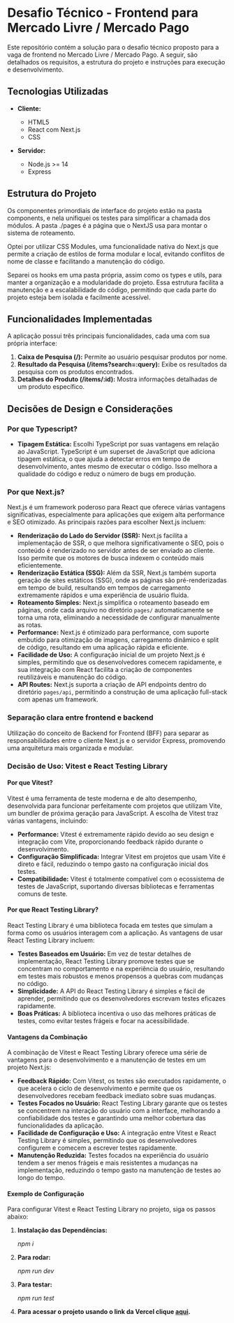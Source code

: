 
# Desafio Técnico - Frontend para Mercado Livre / Mercado Pago

Este repositório contém a solução para o desafio técnico proposto para a vaga de frontend no Mercado Livre / Mercado Pago. A seguir, são detalhados os requisitos, a estrutura do projeto e instruções para execução e desenvolvimento.

## Tecnologias Utilizadas

- **Cliente:**
  - HTML5
  - React com Next.js
  - CSS
  
- **Servidor:**
  - Node.js >= 14
  - Express

## Estrutura do Projeto

Os componentes primordiais de interface do projeto estão na pasta components, e nela unifiquei os testes para simplificar a chamada dos módulos. A pasta ./pages é a página que o NextJS usa para montar o sistema de roteamento.

Optei por utilizar CSS Modules, uma funcionalidade nativa do Next.js que permite a criação de estilos de forma modular e local, evitando conflitos de nome de classe e facilitando a manutenção do código.

Separei os hooks em uma pasta própria, assim como os types e utils, para manter a organização e a modularidade do projeto. Essa estrutura facilita a manutenção e a escalabilidade do código, permitindo que cada parte do projeto esteja bem isolada e facilmente acessível.

## Funcionalidades Implementadas

A aplicação possui três principais funcionalidades, cada uma com sua própria interface:

1. **Caixa de Pesquisa (/):** Permite ao usuário pesquisar produtos por nome.
2. **Resultado da Pesquisa (/items?search=:query):** Exibe os resultados da pesquisa com os produtos encontrados.
3. **Detalhes do Produto (/items/:id):** Mostra informações detalhadas de um produto específico.

## Decisões de Design e Considerações

### Por que Typescript?

- **Tipagem Estática:** Escolhi TypeScript por suas vantagens em relação ao JavaScript. TypeScript é um superset de JavaScript que adiciona tipagem estática, o que ajuda a detectar erros em tempo de desenvolvimento, antes mesmo de executar o código. Isso melhora a qualidade do código e reduz o número de bugs em produção.
  
### Por que Next.js?

Next.js é um framework poderoso para React que oferece várias vantagens significativas, especialmente para aplicações que exigem alta performance e SEO otimizado. As principais razões para escolher Next.js incluem:

- **Renderização do Lado do Servidor (SSR):** Next.js facilita a implementação de SSR, o que melhora significativamente o SEO, pois o conteúdo é renderizado no servidor antes de ser enviado ao cliente. Isso permite que os motores de busca indexem o conteúdo mais eficientemente.
- **Renderização Estática (SSG):** Além da SSR, Next.js também suporta geração de sites estáticos (SSG), onde as páginas são pré-renderizadas em tempo de build, resultando em tempos de carregamento extremamente rápidos e uma experiência de usuário fluída.
- **Roteamento Simples:** Next.js simplifica o roteamento baseado em páginas, onde cada arquivo no diretório `pages/` automaticamente se torna uma rota, eliminando a necessidade de configurar manualmente as rotas.
- **Performance:** Next.js é otimizado para performance, com suporte embutido para otimização de imagens, carregamento dinâmico e split de código, resultando em uma aplicação rápida e eficiente.
- **Facilidade de Uso:** A configuração inicial de um projeto Next.js é simples, permitindo que os desenvolvedores comecem rapidamente, e sua integração com React facilita a criação de componentes reutilizáveis e manutenção do código.
- **API Routes:** Next.js suporta a criação de API endpoints dentro do diretório `pages/api`, permitindo a construção de uma aplicação full-stack com apenas um framework.

### Separação clara entre frontend e backend

Utilização do conceito de Backend for Frontend (BFF) para separar as responsabilidades entre o cliente Next.js e o servidor Express, promovendo uma arquitetura mais organizada e modular.

### Decisão de Uso: Vitest e React Testing Library

#### Por que Vitest?

Vitest é uma ferramenta de teste moderna e de alto desempenho, desenvolvida para funcionar perfeitamente com projetos que utilizam Vite, um bundler de próxima geração para JavaScript. A escolha de Vitest traz várias vantagens, incluindo:

- **Performance:** Vitest é extremamente rápido devido ao seu design e integração com Vite, proporcionando feedback rápido durante o desenvolvimento.
- **Configuração Simplificada:** Integrar Vitest em projetos que usam Vite é direto e fácil, reduzindo o tempo gasto na configuração inicial dos testes.
- **Compatibilidade:** Vitest é totalmente compatível com o ecossistema de testes de JavaScript, suportando diversas bibliotecas e ferramentas comuns de teste.

#### Por que React Testing Library?

React Testing Library é uma biblioteca focada em testes que simulam a forma como os usuários interagem com a aplicação. As vantagens de usar React Testing Library incluem:

- **Testes Baseados em Usuário:** Em vez de testar detalhes de implementação, React Testing Library promove testes que se concentram no comportamento e na experiência do usuário, resultando em testes mais robustos e menos propensos a quebras com mudanças no código.
- **Simplicidade:** A API do React Testing Library é simples e fácil de aprender, permitindo que os desenvolvedores escrevam testes eficazes rapidamente.
- **Boas Práticas:** A biblioteca incentiva o uso das melhores práticas de testes, como evitar testes frágeis e focar na acessibilidade.

#### Vantagens da Combinação

A combinação de Vitest e React Testing Library oferece uma série de vantagens para o desenvolvimento e a manutenção de testes em um projeto Next.js:

- **Feedback Rápido:** Com Vitest, os testes são executados rapidamente, o que acelera o ciclo de desenvolvimento e permite que os desenvolvedores recebam feedback imediato sobre suas mudanças.
- **Testes Focados no Usuário:** React Testing Library garante que os testes se concentrem na interação do usuário com a interface, melhorando a confiabilidade dos testes e garantindo uma melhor cobertura das funcionalidades da aplicação.
- **Facilidade de Configuração e Uso:** A integração entre Vitest e React Testing Library é simples, permitindo que os desenvolvedores configurem e comecem a escrever testes rapidamente.
- **Manutenção Reduzida:** Testes focados na experiência do usuário tendem a ser menos frágeis e mais resistentes a mudanças na implementação, reduzindo o tempo gasto na manutenção de testes ao longo do tempo.

#### Exemplo de Configuração

Para configurar Vitest e React Testing Library no projeto, siga os passos abaixo:

1. **Instalação das Dependências:**

   *npm i*

2. **Para rodar:**

   *npm run dev*

3. **Para testar:**

   *npm run test*

4. **Para acessar o projeto usando o link da Vercel clique [aqui](https://meli-frontend-seven.vercel.app/).**
   
   
